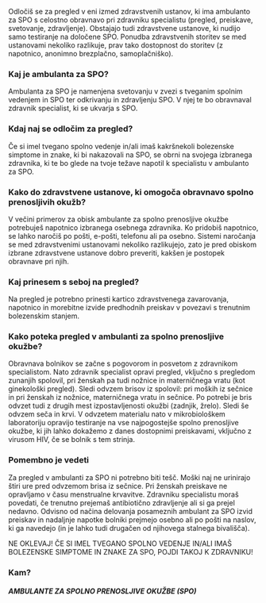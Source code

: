 Odločiš se za pregled v eni izmed zdravstvenih ustanov, ki ima ambulanto za SPO s celostno obravnavo pri zdravniku specialistu (pregled, preiskave, svetovanje, zdravljenje). Obstajajo tudi zdravstvene ustanove, ki nudijo samo testiranje na določene SPO. Ponudba zdravstvenih storitev se med ustanovami nekoliko razlikuje, prav tako dostopnost do storitev (z napotnico, anonimno brezplačno, samoplačniško). 

### Kaj je ambulanta za SPO?
Ambulanta za SPO je namenjena svetovanju v zvezi s tveganim spolnim vedenjem in SPO ter odkrivanju in zdravljenju SPO. V njej te bo obravnaval zdravnik specialist, ki se ukvarja s SPO.

### Kdaj naj se odločim za pregled?
Če si imel tvegano spolno vedenje in/ali imaš kakršnekoli bolezenske simptome in znake, ki bi nakazovali na SPO, se obrni na svojega izbranega zdravnika, ki te bo glede na tvoje težave napotil k specialistu v ambulanto za SPO.

### Kako do zdravstvene ustanove, ki omogoča obravnavo spolno prenosljivih okužb?
V večini primerov za obisk ambulante za spolno prenosljive okužbe potrebuješ napotnico izbranega osebnega zdravnika. Ko pridobiš napotnico, se lahko naročiš po pošti, e-pošti, telefonu ali pa osebno. Sistemi naročanja se med zdravstvenimi ustanovami nekoliko razlikujejo, zato je pred obiskom izbrane zdravstvene ustanove dobro preveriti, kakšen je postopek obravnave pri njih.

### Kaj prinesem s seboj na pregled?
Na pregled je potrebno prinesti kartico zdravstvenega zavarovanja, napotnico in morebitne izvide predhodnih preiskav v povezavi s trenutnim bolezenskim stanjem.

### Kako poteka pregled v ambulanti za spolno prenosljive okužbe?
Obravnava bolnikov se začne s pogovorom in posvetom z zdravnikom specialistom. Nato zdravnik specialist opravi pregled, vključno s pregledom zunanjih spolovil, pri ženskah pa tudi nožnice in materničnega vratu (kot ginekološki pregled). Sledi odvzem brisov iz spolovil: pri moških iz sečnice in pri ženskah iz nožnice, materničnega vratu in sečnice. Po potrebi je bris odvzet tudi z drugih mest izpostavljenosti okužbi (zadnjik, žrelo). Sledi še odvzem seča in krvi.
V odvzetem materialu nato v mikrobiološkem laboratoriju opravijo testiranje na vse najpogostejše spolno prenosljive okužbe, ki jih lahko dokažemo z danes dostopnimi preiskavami, vključno z virusom HIV, če se bolnik s tem strinja.

### Pomembno je vedeti
Za pregled v ambulanti za SPO ni potrebno biti tešč. Moški naj ne urinirajo štiri ure pred odvzemom brisa iz sečnice. Pri ženskah preiskave ne opravljamo v času menstrualne krvavitve. Zdravniku specialistu moraš povedati, če trenutno prejemaš antibiotično zdravljenje ali si ga prejel nedavno.
Odvisno od načina delovanja posameznih ambulant za SPO izvid preiskav in nadaljnje napotke bolniki prejmejo osebno ali po pošti na naslov, ki ga navedejo (in je lahko tudi drugačen od njihovega stalnega bivališča).

NE OKLEVAJ! ČE SI IMEL TVEGANO SPOLNO VEDENJE IN/ALI IMAŠ BOLEZENSKE SIMPTOME IN ZNAKE ZA SPO, POJDI TAKOJ K ZDRAVNIKU!

### Kam?
##### AMBULANTE ZA SPOLNO PRENOSLJIVE OKUŽBE (SPO)